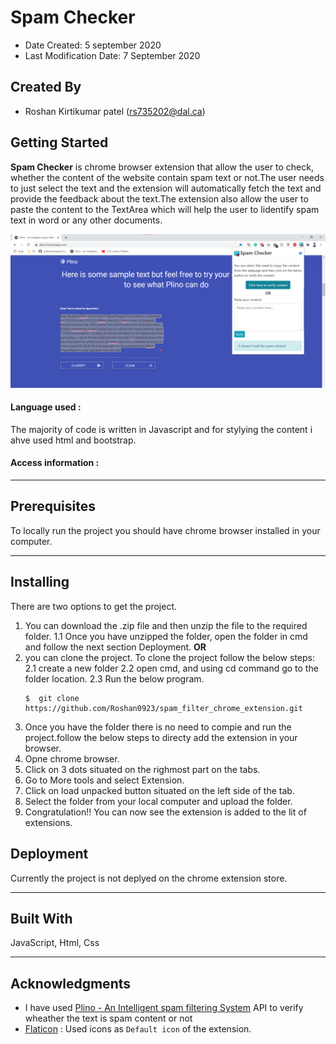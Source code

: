 # Spam Checker
* Date Created: 5 september 2020
* Last Modification Date: 7 September 2020


## Created By 

* Roshan Kirtikumar patel (rs735202@dal.ca)

## Getting Started

**Spam Checker** is chrome browser extension that allow the user to check, whether the content of the website contain spam text or not.The user needs to just select the text and the extension will automatically fetch the text and provide the feedback about the text.The extension also allow the user to paste the content to the TextArea which will help the user to lidentify spam text in word or any other documents.

![](images/spamChecker01.png)

#### Language used :
The majority of code is written in Javascript and for stylying the content i ahve used html and bootstrap.

#### Access information :


---


## Prerequisites
To locally run the project you should have chrome browser installed in your computer.


---
## Installing

There are two options to get the project.
1. You can download the .zip file and then unzip the file to the required folder.
  1.1 Once you have unzipped the folder, open the folder in cmd and follow the next section Deployment.
**OR**
2. you can clone the project. To clone the project follow the below steps:
 2.1 create a new folder 
2.2 open cmd, and using cd command go to the folder location.
2.3 Run the below program.
    ```
    $  git clone https://github.com/Roshan0923/spam_filter_chrome_extension.git
    ```
3. Once you have the folder there is no need to compie and run the project.follow the below steps to directy add the extension in your browser.
4. Opne chrome browser.
5. Click on 3 dots situated on the righmost part on the tabs.
6. Go to More tools and select Extension.
7. Click on load unpacked button situated on the left side of the tab.
8. Select the folder from your local computer and upload the folder.
9. Congratulation!! You can now see the extension is added to the lit of extensions.


## Deployment
Currently the project is not deplyed on the chrome extension store.

---

## Built With
JavaScript, Html, Css

---





## Acknowledgments

* I have used [Plino - An Intelligent spam filtering System](https://plino.herokuapp.com/) API to verify wheather the text is spam content or not
* [Flaticon](https://www.flaticon.com/) : Used icons as `Default icon` of the extension.
